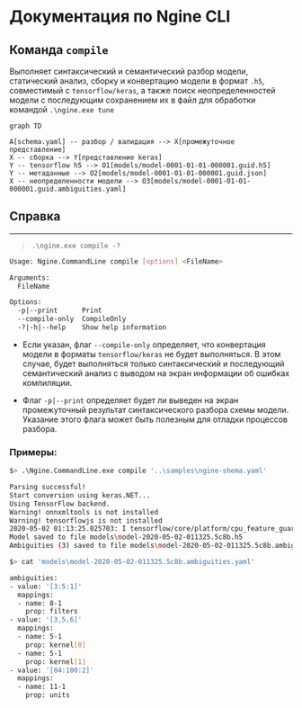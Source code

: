# Документация по Ngine CLI
## Команда `compile`

Выполняет синтаксический и семантический разбор модели, статический анализ, сборку и конвертацию модели в формат `.h5`, совместимый с `tensorflow/keras`, а также поиск неопределенностей модели с последующим сохранением их в файл для обработки командой `.\ngine.exe tune`


```mermaid
graph TD

A[schema.yaml] -- разбор / валидация --> X[промежуточное представление]
X -- сборка --> Y[представление keras]
Y -- tensorflow h5 --> O1[models/model-0001-01-01-000001.guid.h5]
Y -- метаданные --> O2[models/model-0001-01-01-000001.guid.json]
X -- неопределенности модели --> O3[models/model-0001-01-01-000001.guid.ambiguities.yaml]

```

## Справка
___
> `.\ngine.exe compile -?`

```bash
Usage: Ngine.CommandLine compile [options] <FileName>

Arguments:
  FileName

Options:
  -p|--print      Print
  --compile-only  CompileOnly
  -?|-h|--help    Show help information
```

- Если указан, флаг `--compile-only` определяет, что конвертация модели в форматы `tensorflow/keras` не будет выполняться. В этом случае, будет выполняться только синтаксический и последующий семантический анализ с выводом на экран информации об ошибках компиляции.


- Флаг `-p|--print` определяет будет ли выведен на экран промежуточный результат синтаксического разбора схемы модели. Указание этого флага может быть полезным для отладки процессов разбора.

### Примеры:

```bash
$> .\Ngine.CommandLine.exe compile '..\samples\ngine-shema.yaml'

Parsing successful!
Start conversion using keras.NET...
Using TensorFlow backend.
Warning! onnxmltools is not installed
Warning! tensorflowjs is not installed
2020-05-02 01:13:25.025703: I tensorflow/core/platform/cpu_feature_guard.cc:142] Your CPU supports instructions that this TensorFlow binary was not compiled to use: AVX2
Model saved to file models\model-2020-05-02-011325.5c8b.h5
Ambiguities (3) saved to file models\model-2020-05-02-011325.5c8b.ambiguities.yaml
```

```bash 
$> cat 'models\model-2020-05-02-011325.5c8b.ambiguities.yaml'

ambiguities:
- value: '[3:5:1]'
  mappings:
  - name: 8-1
    prop: filters
- value: '[3,5,6]'
  mappings:
  - name: 5-1
    prop: kernel[0]
  - name: 5-1
    prop: kernel[1]
- value: '[84:100:2]'
  mappings:
  - name: 11-1
    prop: units
```
